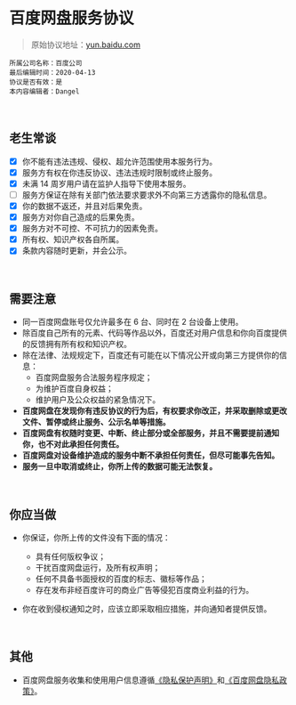 # 百度网盘服务协议

> 原始协议地址：[yun.baidu.com](https://yun.baidu.com/disk/duty/)
```
所属公司名称：百度公司
最后编辑时间：2020-04-13
协议是否有效：是
本内容编辑者：Dangel
```

<br />

## 老生常谈

- [x] 你不能有违法违规、侵权、超允许范围使用本服务行为。
- [x] 服务方有权在你违反协议、违法违规时限制或终止服务。
- [x] 未满 14 周岁用户请在监护人指导下使用本服务。
- [ ] 服务方保证在除有关部门依法要求要求外不向第三方透露你的隐私信息。
- [x] 你的数据不返还，并且对后果免责。
- [x] 服务方对你自己造成的后果免责。
- [x] 服务方对不可控、不可抗力的因素免责。
- [x] 所有权、知识产权各自所属。
- [x] 条款内容随时更新，并会公示。

<br />

## 需要注意

- 同一百度网盘账号仅允许最多在 6 台、同时在 2 台设备上使用。
- 除百度自己所有的元素、代码等作品以外，百度还对用户信息和你向百度提供的反馈拥有所有权和知识产权。
- 除在法律、法规规定下，百度还有可能在以下情况公开或向第三方提供你的信息：
  - 百度网盘服务合法服务程序规定；
  - 为维护百度自身权益；
  - 维护用户及公众权益的紧急情况下。
- **百度网盘在发现你有违反协议的行为后，有权要求你改正，并采取删除或更改文件、暂停或终止服务、公示名单等措施。**
- **百度网盘有权随时变更、中断、终止部分或全部服务，并且不需要提前通知你，也不对此承担任何责任。**
- **百度网盘对设备维护造成的服务中断不承担任何责任，但尽可能事先告知。**
- **服务一旦中取消或终止，你所上传的数据可能无法恢复。**

<br />

## 你应当做

- 你保证，你所上传的文件没有下面的情况：
  - 具有任何版权争议；
  - 干扰百度网盘运行，及所有权声明；
  - 任何不具备书面授权的百度的标志、徽标等作品；
  - 存在发布非经百度许可的商业广告等侵犯百度商业利益的行为。

- 你在收到侵权通知之时，应该立即采取相应措施，并向通知者提供反馈。

<br />

## 其他

- 百度网盘服务收集和使用用户信息遵循[《隐私保护声明》](http://m.baidu.com/l=3/tc?srd=1&dict=20&src=http://www.baidu.com/duty/yinsiquan.html)和[《百度网盘隐私政策》](https://pan.baidu.com/wap/privacy_policy)。

<br />

<br />